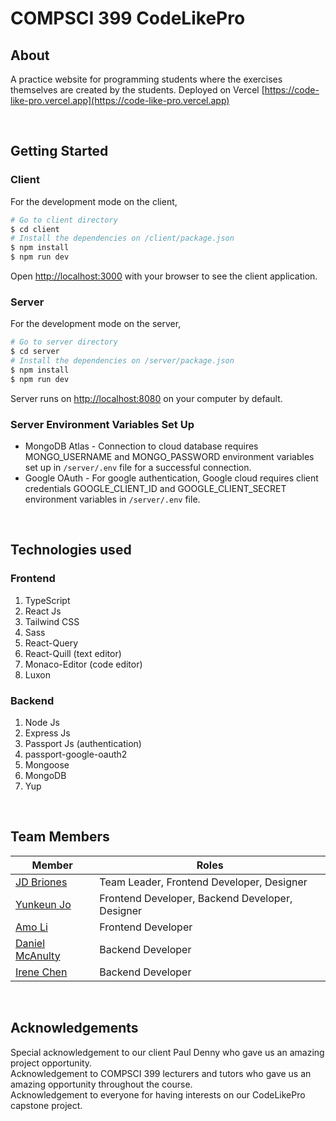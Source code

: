 # COMPSCI 399 CodeLikePro

## About
A practice website for programming students where the exercises themselves are created by the students.
Deployed on Vercel [https://code-like-pro.vercel.app](https://code-like-pro.vercel.app)

<br />

## Getting Started

### Client
For the development mode on the client,

```bash
# Go to client directory
$ cd client
# Install the dependencies on /client/package.json
$ npm install
$ npm run dev
```

Open [http://localhost:3000](http://localhost:3000) with your browser to see the client application.

### Server
For the development mode on the server,

```bash
# Go to server directory
$ cd server
# Install the dependencies on /server/package.json
$ npm install
$ npm run dev
```

Server runs on [http://localhost:8080](http://localhost:8080) on your computer by default.

### Server Environment Variables Set Up
* MongoDB Atlas - Connection to cloud database requires MONGO_USERNAME and MONGO_PASSWORD environment variables set up in <code>/server/.env</code> file for a successful connection.
* Google OAuth - For google authentication, Google cloud requires client credentials GOOGLE_CLIENT_ID and GOOGLE_CLIENT_SECRET environment variables in <code>/server/.env</code> file.

<br />

## Technologies used

### Frontend
1. TypeScript
2. React Js
3. Tailwind CSS
4. Sass
5. React-Query
6. React-Quill (text editor)
7. Monaco-Editor (code editor)
8. Luxon

### Backend
1. Node Js
2. Express Js
3. Passport Js (authentication)
4. passport-google-oauth2
5. Mongoose
6. MongoDB
7. Yup

<br />

## Team Members

| Member                                               | Roles                                            |
| ---------------------------------------------------- | -------------------------------------------------|
| [JD Briones](https://github.com/jeed02)              | Team Leader, Frontend Developer, Designer        |
| [Yunkeun Jo](https://github.com/yunwi5)              | Frontend Developer, Backend Developer, Designer  |
| [Amo Li](https://github.com/Amotys)                  | Frontend Developer                               |
| [Daniel McAnulty](https://github.com/DanielMcAnulty) | Backend Developer                                |
| [Irene Chen](https://github.com/irenechen20015)      | Backend Developer                                |

<br />

## Acknowledgements

Special acknowledgement to our client Paul Denny who gave us an amazing project opportunity.
<br />
Acknowledgement to COMPSCI 399 lecturers and tutors who gave us an amazing opportunity throughout the course.
<br />
Acknowledgement to everyone for having interests on our CodeLikePro capstone project.


